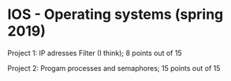# IOS - Operating systems (spring 2019)
Project 1: IP adresses Filter (I think); 8 points out of 15

Project 2: Progam processes and semaphores; 15 points out of 15
